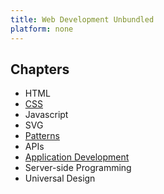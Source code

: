 ```yaml
---
title: Web Development Unbundled
platform: none
---
```


## Chapters

- HTML
- [CSS](./02_css/_intro)
- Javascript
- SVG
- [Patterns](./05_patterns/_intro)
- APIs
- [Application Development](./07_apps/_intro)
- Server-side Programming
- Universal Design

